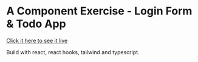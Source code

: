 # A Component Exercise - Login Form & Todo App

[Click it here to see it live]()

Build with react, react hooks, tailwind and typescript.




